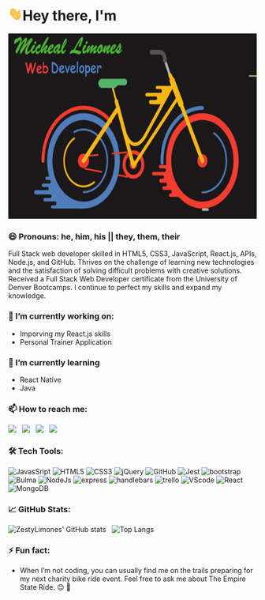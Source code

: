 # <img src="https://github.com/ZestyLimones/ZestyLimones/blob/main/assets/Hi.gif" width="29px" >Hey there, I'm

<img src="https://github.com/ZestyLimones/ZestyLimones/blob/main/assets/bicycle.gif" width="800px" height="375px">

### 😄 Pronouns: he, him, his || they, them, their

Full Stack web developer skilled in HTML5, CSS3, JavaScript, React.js, APIs, Node.js, and GitHub. Thrives on the challenge of learning new technologies and the satisfaction of solving difficult problems with creative solutions. Received a Full Stack Web Developer certificate from the University of Denver Bootcamps. I continue to perfect my skills and expand my knowledge.

### 🔭 I’m currently working on:

- Imporving my React.js skills
- Personal Trainer Application

### 🌱 I’m currently learning

- React Native
- Java

### 📫 How to reach me:

<a href="mailto:micheal@zestylimones.com"><img src="https://img.icons8.com/fluency/48/000000/mailing.png" width="4%"/></a> &nbsp; [<img src="https://img.icons8.com/color/48/000000/linkedin.png" width="4%"/>](https://www.linkedin.com/in/micheal-limones/) &nbsp; [<img src="https://img.icons8.com/fluent/48/000000/facebook-new.png" width="4%"/>](https://www.facebook.com/profile.php?id=1522278848) &nbsp; [<img src="https://img.icons8.com/fluent/48/000000/instagram-new.png" width="4%"/>](https://www.instagram.com/psychocyclist00/)

### 🛠️ Tech Tools:

<div style="margin: 1em 0;">
  <img src="https://cdn.jsdelivr.net/gh/devicons/devicon/icons/javascript/javascript-original.svg" alt="JavasSript" width="4%" />
  <img src="https://cdn.jsdelivr.net/gh/devicons/devicon/icons/html5/html5-original.svg" alt="HTML5" width="4%" />
  <img src="https://cdn.jsdelivr.net/gh/devicons/devicon/icons/css3/css3-original.svg" alt="CSS3" width="4%" />
  <img src="https://cdn.jsdelivr.net/gh/devicons/devicon/icons/jquery/jquery-plain-wordmark.svg" alt="jQuery" width="4%"/>
  <img src="https://cdn.jsdelivr.net/gh/devicons/devicon/icons/github/github-original.svg" alt="GitHub" width="4%" />
  <img src="https://cdn.jsdelivr.net/gh/devicons/devicon/icons/jest/jest-plain.svg" alt="Jest" width="4%" />
  <img src="https://cdn.jsdelivr.net/gh/devicons/devicon/icons/bootstrap/bootstrap-plain-wordmark.svg" alt="bootstrap" width="4%" />
  <img src="https://cdn.jsdelivr.net/gh/devicons/devicon/icons/bulma/bulma-plain.svg" alt="Bulma" width="4%" />
  <img src="https://cdn.jsdelivr.net/gh/devicons/devicon/icons/nodejs/nodejs-original.svg" alt="NodeJs" width="4%" />
  <img src="https://cdn.jsdelivr.net/gh/devicons/devicon/icons/express/express-original-wordmark.svg" alt="express" width="4%"/>
  <img src="https://cdn.jsdelivr.net/gh/devicons/devicon/icons/handlebars/handlebars-original-wordmark.svg" alt="handlebars" width="4%" />
  <img src="https://cdn.jsdelivr.net/gh/devicons/devicon/icons/trello/trello-plain-wordmark.svg" alt="trello" width="4%"/>
  <img src="https://cdn.jsdelivr.net/gh/devicons/devicon/icons/vscode/vscode-original-wordmark.svg" alt="VScode" width="4%" />
  <img src="https://cdn.jsdelivr.net/gh/devicons/devicon/icons/react/react-original.svg" alt="React" width="4%" />
  <img src="https://cdn.jsdelivr.net/gh/devicons/devicon/icons/mongodb/mongodb-original.svg" alt="MongoDB" width="4%" />
</div>

### 📈 GitHub Stats:

![ZestyLimones' GitHub stats](https://github-readme-stats.vercel.app/api?username=ZestyLimones&count_private=true&show_icons=true&theme=tokyonight) &nbsp;
![Top Langs](https://github-readme-stats.vercel.app/api/top-langs/?username=ZestyLimones&theme=tokyonight)

### ⚡ Fun fact:

- When I’m not coding, you can usually find me on the trails preparing for my next charity bike ride event. Feel free to ask me about The Empire State Ride. 😊 🚴
